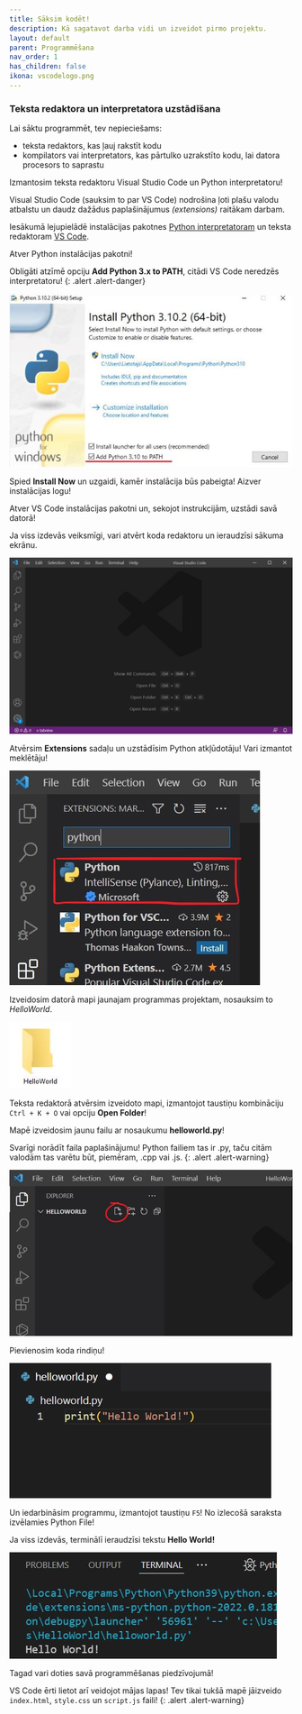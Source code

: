 ```yaml
---
title: Sāksim kodēt!
description: Kā sagatavot darba vidi un izveidot pirmo projektu.
layout: default
parent: Programmēšana
nav_order: 1
has_children: false
ikona: vscodelogo.png
---
```


### Teksta redaktora un interpretatora uzstādīšana

Lai sāktu programmēt, tev nepieciešams: 
* teksta redaktors, kas ļauj rakstīt kodu
* kompilators vai interpretators, kas pārtulko uzrakstīto kodu, lai datora procesors to saprastu

Izmantosim teksta redaktoru Visual Studio Code un Python interpretatoru!

Visual Studio Code (sauksim to par VS Code) nodrošina ļoti plašu valodu atbalstu un daudz dažādus paplašinājumus *(extensions)* raitākam darbam.

Iesākumā lejupielādē instalācijas pakotnes [Python interpretatoram](https://www.python.org/downloads/) un teksta redaktoram [VS Code](https://code.visualstudio.com).

Atver Python instalācijas pakotni!

Obligāti atzīmē opciju **Add Python 3.x to PATH**, citādi VS Code neredzēs interpretatoru!
{: .alert .alert-danger}

![python-installer](/media/python-installer.jpg)

Spied **Install Now** un uzgaidi, kamēr instalācija būs pabeigta! Aizver instalācijas logu!

Atver VS Code instalācijas pakotni un, sekojot instrukcijām, uzstādi savā datorā!

Ja viss izdevās veiksmīgi, vari atvērt koda redaktoru un ieraudzīsi sākuma ekrānu.

![vscode-window](/media/vscodewindow.jpg)

Atvērsim **Extensions** sadaļu un uzstādīsim Python atkļūdotāju! Vari izmantot meklētāju!

![extension](/media/extension.jpg)

Izveidosim datorā mapi jaunajam programmas projektam, nosauksim to *HelloWorld*.

![helloworld](/media/helloworld.jpg)

Teksta redaktorā atvērsim izveidoto mapi, izmantojot taustiņu kombināciju `Ctrl + K + O` vai opciju **Open Folder**!

Mapē izveidosim jaunu failu ar nosaukumu **helloworld.py**!

Svarīgi norādīt faila paplašinājumu! Python failiem tas ir .py, taču citām valodām tas varētu būt, piemēram, .cpp vai .js.
{: .alert .alert-warning}

![create-file](/media/create-file.jpg)

Pievienosim koda rindiņu!

![first-line](/media/firstline.jpg)

Un iedarbināsim programmu, izmantojot taustiņu `F5`! No izlecošā saraksta izvēlamies Python File!

Ja viss izdevās, terminālī ieraudzīsi tekstu **Hello World!**

![terminal](/media/terminal.jpg)

Tagad vari doties savā programmēšanas piedzīvojumā!

VS Code ērti lietot arī veidojot mājas lapas! Tev tikai tukšā mapē jāizveido `index.html`, `style.css` un `script.js` faili!
{: .alert .alert-warning}











